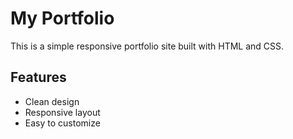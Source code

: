 # My Portfolio

This is a simple responsive portfolio site built with HTML and CSS.

## Features

- Clean design
- Responsive layout
- Easy to customize
